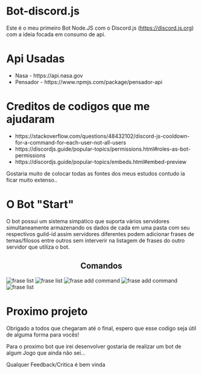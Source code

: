 # Bot-discord.js
Este é o meu primeiro Bot Node.JS com o Discord.js (https://discord.js.org) com a ideia focada em consumo de api.

# Api Usadas
<ul>
    <li>Nasa - https://api.nasa.gov</li>
    <li>Pensador - https://www.npmjs.com/package/pensador-api</li>
</ul>

# Creditos de codigos que me ajudaram
<ul>
    <li>https://stackoverflow.com/questions/48432102/discord-js-cooldown-for-a-command-for-each-user-not-all-users</li>
    <li>https://discordjs.guide/popular-topics/permissions.html#roles-as-bot-permissions</li>
    <li>https://discordjs.guide/popular-topics/embeds.html#embed-preview</li>
</ul>

<p>Gostaria muito de colocar todas as fontes dos meus estudos contudo ia ficar muito extenso..</p>

# O Bot "Start"
O bot possui um sistema simpático que suporta vários servidores simultaneamente armazenando os dados de cada em uma
pasta com seu respectivos guild-id assim
servidores diferentes podem adicionar frases de temas/filosos entre outros sem interverir na listagem de frases do outro
servidor que utiliza o bot.

<h2 style="text-align: center;">Comandos</h2>
<div>
                <img src="https://i.imgur.com/xTZAk1P.png" alt="frase list">
                <img src="https://i.imgur.com/TLX7ZQH.png" alt="frase list">
                <img src="https://i.imgur.com/9OnVF12.png" alt="frase add command">
                <img src="https://i.imgur.com/ArPRHTu.png" alt="frase add command">
                <img src="https://i.imgur.com/opsvN1Z.png" alt="frase list">
</div>

# Proximo projeto
<p>Obrigado a todos que chegaram até o final, espero que esse codigo seja útil de alguma forma para vocês!</p>
<p>Para o proximo bot que irei desenvolver gostaria de realizar um bot de algum Jogo que ainda não sei...</p>
<p>Qualquer Feedback/Critica é bem vinda</p>
